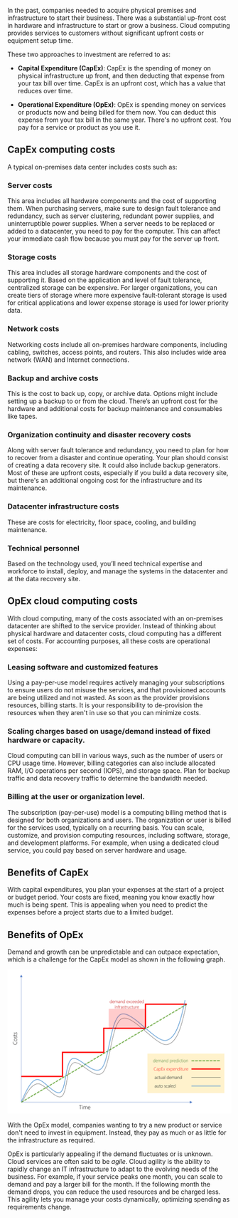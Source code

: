 In the past, companies needed to acquire physical premises and infrastructure to start their business. There was a substantial up-front cost in hardware and infrastructure to start or grow a business. Cloud computing provides services to customers without significant upfront costs or equipment setup time.

These two approaches to investment are referred to as:

- **Capital Expenditure (CapEx)**: CapEx is the spending of money on physical infrastructure up front, and then deducting that expense from your tax bill over time. CapEx is an upfront cost, which has a value that reduces over time.

- **Operational Expenditure (OpEx)**: OpEx is spending money on services or products now and being billed for them now. You can deduct this expense from your tax bill in the same year. There's no upfront cost. You pay for a service or product as you use it.

## CapEx computing costs

A typical on-premises data center includes costs such as:

### Server costs

This area includes all hardware components and the cost of supporting them. When purchasing servers, make sure to design fault tolerance and redundancy, such as server clustering, redundant power supplies, and uninterruptible power supplies. When a server needs to be replaced or added to a datacenter, you need to pay for the computer. This can affect your immediate cash flow because you must pay for the server up front.

### Storage costs

This area includes all storage hardware components and the cost of supporting it. Based on the application and level of fault tolerance, centralized storage can be expensive. For larger organizations, you can create tiers of storage where more expensive fault‐tolerant storage is used for critical applications and lower expense storage is used for lower priority data.

### Network costs

Networking costs include all on-premises hardware components, including cabling, switches, access points, and routers. This also includes wide area network (WAN) and Internet connections.

### Backup and archive costs

This is the cost to back up, copy, or archive data. Options might include setting up a backup to or from the cloud. There’s an upfront cost for the hardware and additional costs for backup maintenance and consumables like tapes.

### Organization continuity and disaster recovery costs

Along with server fault tolerance and redundancy, you need to plan for how to recover from a disaster and continue operating. Your plan should consist of creating a data recovery site. It could also include backup generators. Most of these are upfront costs, especially if you build a data recovery site, but there's an additional ongoing cost for the infrastructure and its maintenance.

### Datacenter infrastructure costs

These are costs for electricity, floor space, cooling, and building maintenance.

### Technical personnel

Based on the technology used, you’ll need technical expertise and workforce to install, deploy, and manage the systems in the datacenter and at the data recovery site.

## OpEx cloud computing costs

With cloud computing, many of the costs associated with an on-premises datacenter are shifted to the service provider. Instead of thinking about physical hardware and datacenter costs, cloud computing has a different set of costs. For accounting purposes, all these costs are operational expenses:

### Leasing software and customized features

Using a pay-per-use model requires actively managing your subscriptions to ensure users do not misuse the services, and that provisioned accounts are being utilized and not wasted. As soon as the provider provisions resources, billing starts. It is your responsibility to de-provision the resources when they aren't in use so that you can minimize costs.

### Scaling charges based on usage/demand instead of fixed hardware or capacity. 

Cloud computing can bill in various ways, such as the number of users or CPU usage time. However, billing categories can also include allocated RAM, I/O operations per second (IOPS), and storage space. Plan for backup traffic and data recovery traffic to determine the bandwidth needed.

### Billing at the user or organization level.

The subscription (pay-per-use) model is a computing billing method that is designed for both organizations and users. The organization or user is billed for the services used, typically on a recurring basis. You can scale, customize, and provision computing resources, including software, storage, and development platforms. For example, when using a dedicated cloud service, you could pay based on server hardware and usage. 

## Benefits of CapEx

With capital expenditures, you plan your expenses at the start of a project or budget period. Your costs are fixed, meaning you know exactly how much is being spent. This is appealing when you need to predict the expenses before a project starts due to a limited budget.

## Benefits of OpEx

Demand and growth can be unpredictable and can outpace expectation, which is a challenge for the CapEx model as shown in the following graph.

![A graph showing how expected demand can be different from real demand and how CapEx infrastructure can be exceeded by demand.](../media/3c-capexvsopex.png)

With the OpEx model, companies wanting to try a new product or service don't need to invest in equipment. Instead, they pay as much or as little for the infrastructure as required. 

OpEx is particularly appealing if the demand fluctuates or is unknown. Cloud services are often said to be _agile_. Cloud agility is the ability to rapidly change an IT infrastructure to adapt to the evolving needs of the business. For example, if your service peaks one month, you can scale to demand and pay a larger bill for the month. If the following month the demand drops, you can reduce the used resources and be charged less. This agility lets you manage your costs dynamically, optimizing spending as requirements change.
